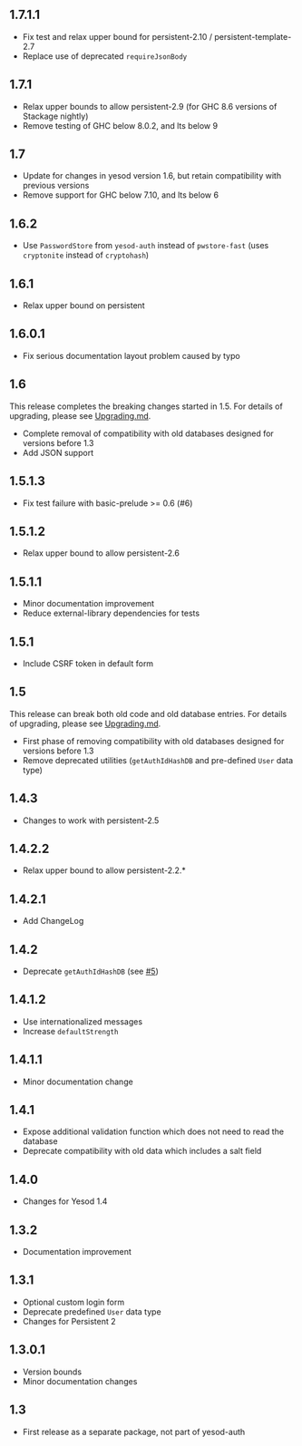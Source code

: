 ## 1.7.1.1

* Fix test and relax upper bound for persistent-2.10 / persistent-template-2.7
* Replace use of deprecated `requireJsonBody`

## 1.7.1

* Relax upper bounds to allow persistent-2.9 (for GHC 8.6 versions of Stackage nightly)
* Remove testing of GHC below 8.0.2, and lts below 9

## 1.7

* Update for changes in yesod version 1.6, but retain compatibility with previous versions
* Remove support for GHC below 7.10, and lts below 6

## 1.6.2

* Use `PasswordStore` from `yesod-auth` instead of `pwstore-fast` (uses `cryptonite` instead of `cryptohash`)

## 1.6.1

* Relax upper bound on persistent

## 1.6.0.1

* Fix serious documentation layout problem caused by typo

## 1.6

This release completes the breaking changes started in 1.5.  For details
of upgrading, please see
[Upgrading.md](https://github.com/paul-rouse/yesod-auth-hashdb/blob/master/Upgrading.md).

* Complete removal of compatibility with old databases designed for versions before 1.3
* Add JSON support

## 1.5.1.3

* Fix test failure with basic-prelude >= 0.6 (#6)

## 1.5.1.2

* Relax upper bound to allow persistent-2.6

## 1.5.1.1

* Minor documentation improvement
* Reduce external-library dependencies for tests

## 1.5.1

* Include CSRF token in default form

## 1.5

This release can break both old code and old database entries.  For details
of upgrading, please see
[Upgrading.md](https://github.com/paul-rouse/yesod-auth-hashdb/blob/master/Upgrading.md).

* First phase of removing compatibility with old databases designed for versions before 1.3
* Remove deprecated utilities (`getAuthIdHashDB` and pre-defined `User` data type)

## 1.4.3

* Changes to work with persistent-2.5

## 1.4.2.2

* Relax upper bound to allow persistent-2.2.*

## 1.4.2.1

* Add ChangeLog

## 1.4.2

* Deprecate `getAuthIdHashDB` (see [#5](https://github.com/paul-rouse/yesod-auth-hashdb/issues/5))

## 1.4.1.2

* Use internationalized messages
* Increase `defaultStrength`

## 1.4.1.1

* Minor documentation change

## 1.4.1

* Expose additional validation function which does not need to read the database
* Deprecate compatibility with old data which includes a salt field

## 1.4.0

* Changes for Yesod 1.4

## 1.3.2

* Documentation improvement

## 1.3.1

* Optional custom login form
* Deprecate predefined `User` data type
* Changes for Persistent 2

## 1.3.0.1

* Version bounds
* Minor documentation changes

## 1.3

* First release as a separate package, not part of yesod-auth
